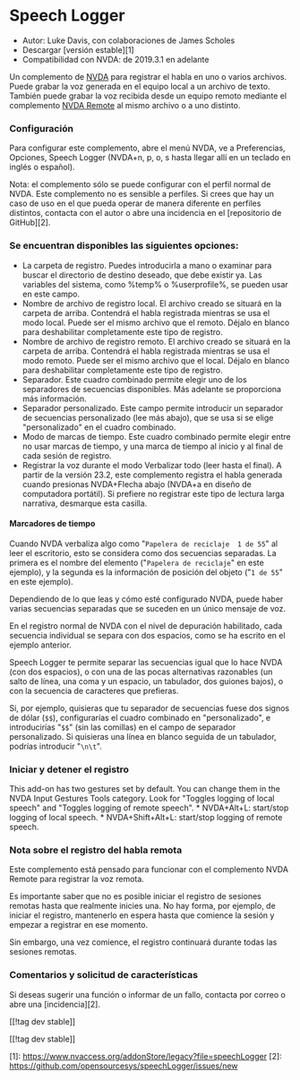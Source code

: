 # Speech Logger #

* Autor: Luke Davis, con colaboraciones de James Scholes
* Descargar [versión estable][1]
* Compatibilidad con NVDA: de 2019.3.1 en adelante

Un complemento de [NVDA](https://nvaccess.org/) para registrar el habla en
uno o varios archivos. Puede grabar la voz generada en el equipo local a un
archivo de texto. También puede grabar la voz recibida desde un equipo
remoto mediante el complemento [NVDA Remote](https://nvdaremote.com/) al
mismo archivo o a uno distinto.

### Configuración

Para configurar este complemento, abre el menú NVDA, ve a Preferencias,
Opciones, Speech Logger (NVDA+n, p, o, s hasta llegar allí en un teclado en
inglés o español).

Nota: el complemento sólo se puede configurar con el perfil normal de
NVDA. Este complemento no es sensible a perfiles. Si crees que hay un caso
de uso en el que pueda operar de manera diferente en perfiles distintos,
contacta con el autor o abre una incidencia en el [repositorio de
GitHub][2].

### Se encuentran disponibles las siguientes opciones:

* La carpeta de registro. Puedes introducirla a mano o examinar para buscar
  el directorio de destino deseado, que debe existir ya. Las variables del
  sistema, como %temp% o %userprofile%, se pueden usar en este campo.
* Nombre de archivo de registro local. El archivo creado se situará en la
  carpeta de arriba. Contendrá el habla registrada mientras se usa el modo
  local. Puede ser el mismo archivo que el remoto. Déjalo en blanco para
  deshabilitar completamente este tipo de registro.
* Nombre de archivo de registro remoto. El archivo creado se situará en la
  carpeta de arriba. Contendrá el habla registrada mientras se usa el modo
  remoto. Puede ser el mismo archivo que el local. Déjalo en blanco para
  deshabilitar completamente este tipo de registro.
* Separador. Este cuadro combinado permite elegir uno de los separadores de
  secuencias disponibles. Más adelante se proporciona más información.
* Separador personalizado. Este campo permite introducir un separador de
  secuencias personalizado (lee más abajo), que se usa si se elige
  "personalizado" en el cuadro combinado.
* Modo de marcas de tiempo. Este cuadro combinado permite elegir entre no
  usar marcas de tiempo, y una marca de tiempo al inicio y al final de cada
  sesión de registro.
* Registrar la voz durante el modo Verbalizar todo (leer hasta el final). A partir de la versión 23.2, este complemento registra el habla generada cuando presionas NVDA+Flecha abajo (NVDA+a en diseño de computadora portátil). Si prefiere no registrar este tipo de lectura larga narrativa, desmarque esta casilla.

#### Marcadores de tiempo

Cuando NVDA verbaliza algo como "`Papelera de reciclaje  1 de 55`" al leer
el escritorio, esto se considera como dos secuencias separadas. La primera
es el nombre del elemento ("`Papelera de reciclaje`" en este ejemplo), y la
segunda es la información de posición del objeto ("`1 de 55`" en este
ejemplo).

Dependiendo de lo que leas y cómo esté configurado NVDA, puede haber varias
secuencias separadas que se suceden en un único mensaje de voz.

En el registro normal de NVDA con el nivel de depuración habilitado, cada
secuencia individual se separa con dos espacios, como se ha escrito en el
ejemplo anterior.

Speech Logger te permite separar las secuencias igual que lo hace NVDA (con
dos espacios), o con una de las pocas alternativas razonables (un salto de
línea, una coma y un espacio, un tabulador, dos guiones bajos), o con la
secuencia de caracteres que prefieras.

Si, por ejemplo, quisieras que tu separador de secuencias fuese dos signos
de dólar (`$$`), configurarías el cuadro combinado en "personalizado", e
introducirías "`$$`" (sin las comillas) en el campo de separador
personalizado. Si quisieras una línea en blanco seguida de un tabulador,
podrías introducir "`\n\t`".

### Iniciar y detener el registro

This add-on has two gestures set by default.  You can change them in the
NVDA Input Gestures Tools category.  Look for "Toggles logging of local
speech" and "Toggles logging of remote speech".  * NVDA+Alt+L: start/stop
logging of local speech.  * NVDA+Shift+Alt+L: start/stop logging of remote
speech.

### Nota sobre el registro del habla remota

Este complemento está pensado para funcionar con el complemento NVDA Remote
para registrar la voz remota.

Es importante saber que no es posible iniciar el registro de sesiones
remotas hasta que realmente inicies una. No hay forma, por ejemplo, de
iniciar el registro, mantenerlo en espera hasta que comience la sesión y
empezar a registrar en ese momento.

Sin embargo, una vez comience, el registro continuará durante todas las
sesiones remotas.

### Comentarios y solicitud de características

Si deseas sugerir una función o informar de un fallo, contacta por correo o
abre una [incidencia][2].

[[!tag dev stable]]

[[!tag dev stable]]

[1]: https://www.nvaccess.org/addonStore/legacy?file=speechLogger [2]:
https://github.com/opensourcesys/speechLogger/issues/new
